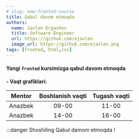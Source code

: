 ```yaml
---
# slug: new-fronted-course
title: Qabul davom etmoqda
authors:
  name: Javlon Ergashev
  title: Software Engineer
  url: https://github.com/ejavlon
  image_url: https://github.com/ejavlon.png
tags: [fronted, html,css]
---
```


#### Yangi **`fronted`** kursimizga qabul davom etmoqda

**- Vaqt grafiklari:**

  | Mentor | Boshlanish vaqti | Tugash vaqti |
  | :----: | :---: | :----------------------: |
  | Anazbek | 09-00 | 11-00 |
  | Anazbek | 14-00 | 16-00 |

:::danger Shoshiling
Qabul damom etmoqda !